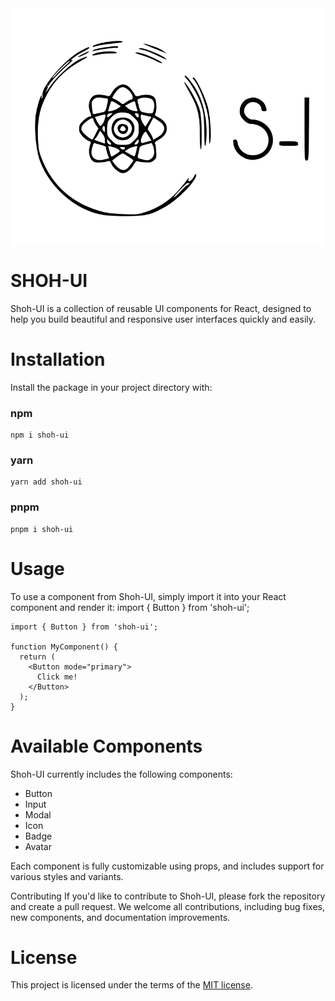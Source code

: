 <div style="display: flex;width: 100%; justify-content: center">
    <img src="./assets/shoh.svg" alt="shoh-ui">
</div>

# SHOH-UI
Shoh-UI is a collection of reusable UI components for React, designed to help you build beautiful and responsive user interfaces quickly and easily.

# Installation

Install the package in your project directory with:

### npm
    npm i shoh-ui

### yarn
    yarn add shoh-ui

### pnpm
    pnpm i shoh-ui


# Usage
To use a component from Shoh-UI, simply import it into your React component and render it:
import { Button } from 'shoh-ui';

  ```
  import { Button } from 'shoh-ui';

  function MyComponent() {
    return (
      <Button mode="primary">
        Click me!
      </Button>
    );
  }
  ```

# Available Components

Shoh-UI currently includes the following components:

- Button
- Input
- Modal
- Icon
- Badge
- Avatar

Each component is fully customizable using props, and includes support for various styles and variants.

Contributing
If you'd like to contribute to Shoh-UI, please fork the repository and create a pull request. We welcome all contributions, including bug fixes, new components, and documentation improvements.

# License

This project is licensed under the terms of the [MIT license](https://github.com/behruzrahimov/shoh-ui/blob/master/LICENSE).


